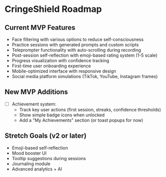 # CringeShield Roadmap

## Current MVP Features
- Face filtering with various options to reduce self-consciousness
- Practice sessions with generated prompts and custom scripts
- Teleprompter functionality with auto-scrolling during recording
- Post-session self-reflection with emoji-based rating system (1-5 scale)
- Progress visualization with confidence tracking
- First-time user onboarding experience
- Mobile-optimized interface with responsive design
- Social media platform simulations (TikTok, YouTube, Instagram frames)

## New MVP Additions

- [ ] Achievement system:
    - Track key user actions (first session, streaks, confidence thresholds)
    - Show simple badge icons when unlocked
    - Add a "My Achievements" section (or toast popups for now)

## Stretch Goals (v2 or later)
- Emoji-based self-reflection
- Mood booster UI
- Tooltip suggestions during sessions
- Journaling module
- Advanced analytics + AI